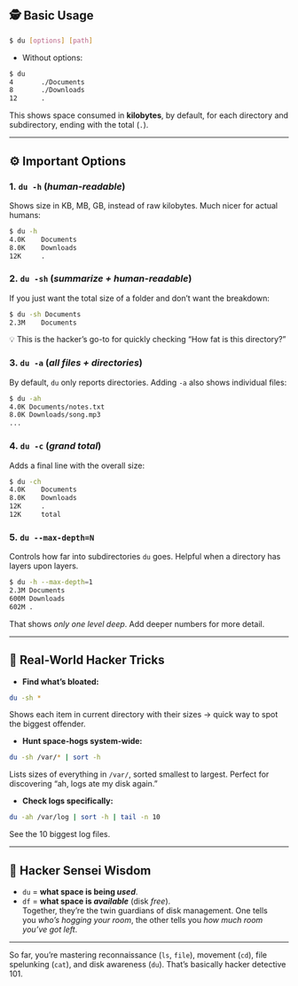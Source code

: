 ## 🕵️ Basic Usage


```bash
$ du [options] [path]
```

- Without options:


```bash
$ du
4       ./Documents
8       ./Downloads
12      .
```

This shows space consumed in **kilobytes**, by default, for each directory and subdirectory, ending with the total (`.`).

---
## ⚙️ Important Options

### 1. **`du -h`** (_human-readable_)

Shows size in KB, MB, GB, instead of raw kilobytes. Much nicer for actual humans:


```bash
$ du -h
4.0K    Documents
8.0K    Downloads
12K     .
```

### 2. **`du -sh`** (_summarize + human-readable_)

If you just want the total size of a folder and don’t want the breakdown:


```bash
$ du -sh Documents
2.3M    Documents
```

💡 This is the hacker’s go-to for quickly checking “How fat is this directory?”

### 3. **`du -a`** (_all files + directories_)

By default, `du` only reports directories. Adding `-a` also shows individual files:


```bash
$ du -ah
4.0K Documents/notes.txt
8.0K Downloads/song.mp3
...
```

### 4. **`du -c`** (_grand total_)

Adds a final line with the overall size:


```bash
$ du -ch
4.0K    Documents
8.0K    Downloads
12K     .
12K     total
```

### 5. **`du --max-depth=N`**

Controls how far into subdirectories `du` goes. Helpful when a directory has layers upon layers.

```bash
$ du -h --max-depth=1
2.3M Documents
600M Downloads
602M .
```

That shows _only one level deep_. Add deeper numbers for more detail.

---
## 🔮 Real-World Hacker Tricks

- **Find what’s bloated:**


```bash
du -sh *
```

Shows each item in current directory with their sizes → quick way to spot the biggest offender.

- **Hunt space-hogs system-wide:**

```bash
du -sh /var/* | sort -h
```

Lists sizes of everything in `/var/`, sorted smallest to largest. Perfect for discovering “ah, logs ate my disk again.”

- **Check logs specifically:**

```bash
du -ah /var/log | sort -h | tail -n 10
```

See the 10 biggest log files.

---
## 🧙 Hacker Sensei Wisdom

- `du` = **what space is being _used_**.
- `df` = **what space is _available_** (disk _free_).  
    Together, they’re the twin guardians of disk management. One tells you _who’s hogging your room_, the other tells you _how much room you’ve got left_.
---

So far, you’re mastering reconnaissance (`ls`, `file`), movement (`cd`), file spelunking (`cat`), and disk awareness (`du`). That’s basically hacker detective 101.